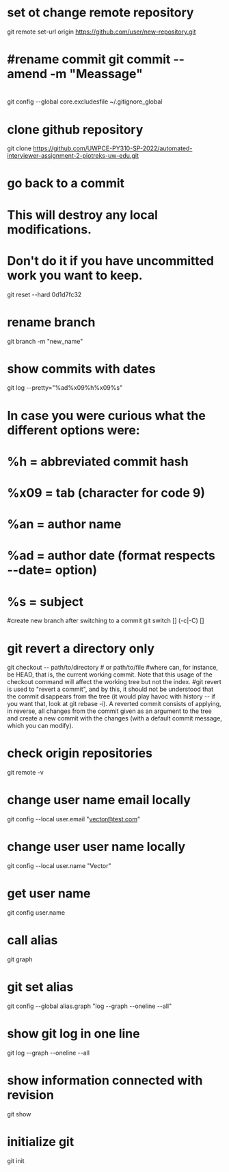 # set ot change remote repository
git remote set-url origin https://github.com/user/new-repository.git

#rename commit
git commit --amend -m "Meassage"
=======
# 
git config --global core.excludesfile ~/.gitignore_global


# clone github repository
git clone https://github.com/UWPCE-PY310-SP-2022/automated-interviewer-assignment-2-piotreks-uw-edu.git

# go back to a commit
# This will destroy any local modifications.
# Don't do it if you have uncommitted work you want to keep.
git reset --hard 0d1d7fc32

# rename branch
git branch -m "new_name"

# show commits with dates
git log --pretty="%ad%x09%h%x09%s"
# In case you were curious what the different options were:
# %h = abbreviated commit hash
# %x09 = tab (character for code 9)
# %an = author name
# %ad = author date (format respects --date= option)
# %s = subject

#create new branch after switching to a commit
git switch [<options>] (-c|-C) <new-branch> [<start-point>]

# git revert a directory only
git checkout <refspec> -- path/to/directory  # or path/to/file
#where <refspec> can, for instance, be HEAD, that is, the current working commit. Note that this usage of the checkout command will affect the working tree but not the index.
#git revert is used to "revert a commit", and by this, it should not be understood that the commit disappears from the tree (it would play havoc with history -- if you want that, look at git rebase -i). A reverted commit consists of applying, in reverse, all changes from the commit given as an argument to the tree and create a new commit with the changes (with a default commit message, which you can modify).

# check origin repositories
git remote -v

# change user name  email locally 
git config --local user.email "vector@test.com"

# change user user name locally 
git config --local user.name "Vector"

# get user name
git config user.name

# call alias
git graph

# git set alias
git config --global alias.graph "log --graph --oneline --all"

# show git log in one line
git log --graph --oneline --all

# show information connected with revision
git show

# initialize git
git init